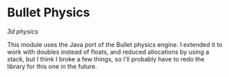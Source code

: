 # Bullet Physics

*3d physics*

This module uses the Java port of the Bullet physics engine.
I extended it to work with doubles instead of floats,
and reduced allocations by using a stack,
but I think I broke a few things, so I'll probably have to redo the library for this one
in the future.